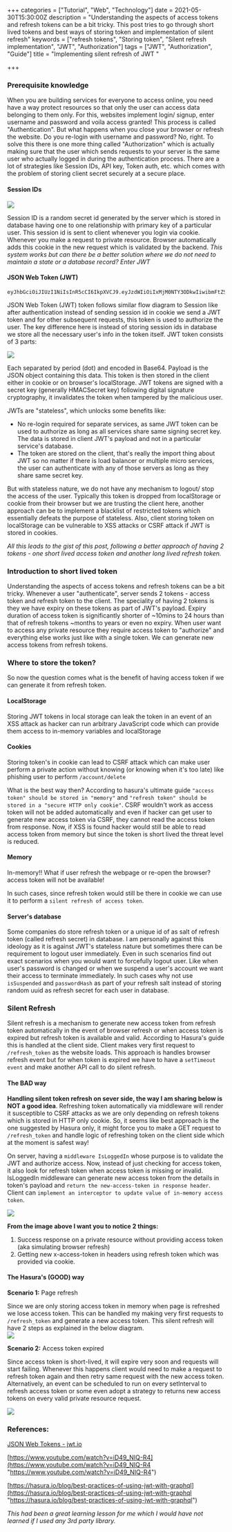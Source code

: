 +++
categories = ["Tutorial", "Web", "Technology"]
date = 2021-05-30T15:30:00Z
description = "Understanding the aspects of access tokens and refresh tokens can be a bit tricky. This post tries to go through short lived tokens and best ways of storing token and implementation of silent refresh"
keywords = ["refresh tokens", "Storing token", "Silent refresh implementation", "JWT", "Authorization"]
tags = ["JWT", "Authorization", "Guide"]
title = "Implementing silent refresh of JWT  "

+++
### Prerequisite knowledge

When you are building services for everyone to access online, you need have a way protect resources so that only the user can access data belonging to them only. For this, websites implement login/ signup, enter username and password and voila access granted! This process is called "Authentication". But what happens when you close your browser or refresh the website. Do you re-login with username and password? No, right. To solve this there is one more thing called "Authorization" which is actually making sure that the user which sends requests to your server is the same user who actually logged in during the authentication process. There are a lot of strategies like Session IDs, API key, Token auth, etc. which comes with the problem of storing client secret securely at a secure place.

#### Session IDs

![](/blog/img/screenshot-2021-05-31-021412.png)

Session ID is a random secret id generated by the server which is stored in database having one to one relationship with primary key of a particular user. This session id is sent to client whenever you login via cookie. Whenever you make a request to private resource. Browser automatically adds this cookie in the new request which is validated by the backend. _This system works but can there be a better solution where we do not need to maintain a state or a database record? Enter JWT_

#### JSON Web Token (JWT)

    eyJhbGciOiJIUzI1NiIsInR5cCI6IkpXVCJ9.eyJzdWIiOiIxMjM0NTY3ODkwIiwibmFtZSI6IkpvaG4gRG9lIiwiaWF0IjoxNTE2MjM5MDIyfQ.SflKxwRJSMeKKF2QT4fwpMeJf36POk6yJV_adQssw5c

JSON Web Token (JWT) token follows similar flow diagram to Session like after authentication instead of sending session id in cookie we send a JWT token and for other subsequent requests, this token is used to authorize the user. The key difference here is instead of storing session ids in database we store all the necessary user's info in the token itself. JWT token consists of 3 parts:

![](/blog/img/screenshot-2021-05-31-021417.png)

Each separated by period (dot) and encoded in Base64. Payload is the JSON object containing this data. This token is then stored in the client either in cookie or on browser's localStorage. JWT tokens are signed with a secret key (generally HMACSecret key) following digital signature cryptography, it invalidates the token when tampered by the malicious user.

JWTs are "stateless", which unlocks some benefits like:

* No re-login required for separate services, as same JWT token can be used to authorize as long as all services share same signing secret key. The data is stored in client JWT's payload and not in a particular service's database.
* The token are stored on the client, that's really the import thing about JWT so no matter if there is load balancer or multiple micro services, the user can authenticate with any of those servers as long as they share same secret key.

But with stateless nature, we do not have any mechanism to logout/ stop the access of the user. Typically this token is dropped from localStorage or cookie from their browser but we are trusting the client here, another approach can be to implement a blacklist of restricted tokens which essentially defeats the purpose of stateless. Also, client storing token on localStorage can be vulnerable to XSS attacks or CSRF attack if JWT is stored in cookies.

_All this leads to the gist of this post, following a better approach of having 2 tokens - one short lived access token and another long lived refresh token._

### Introduction to short lived token

Understanding the aspects of access tokens and refresh tokens can be a bit tricky. Whenever a user "authenticate", server sends 2 tokens - access token and refresh token to the client. The speciality of having 2 tokens is they we have expiry on these tokens as part of JWT's payload. Expiry duration of access token is significantly shorter of \~10mins to 24 hours than that of refresh tokens \~months to years or even no expiry. When user want to access any private resource they require access token to "authorize" and everything else works just like with a single token. We can generate new access tokens from refresh tokens.

### Where to store the token?

So now the question comes what is the benefit of having access token if we can generate it from refresh token.

#### LocalStorage

Storing JWT tokens in local storage can leak the token in an event of an XSS attack as hacker can run arbitrary JavaScript code which can provide them access to in-memory variables and localStorage

#### Cookies

Storing token's in cookie can lead to CSRF attack which can make user perform a private action without knowing (or knowing when it's too late) like phishing user to perform `/account/delete`

What is the best way then? According to hasura's ultimate guide `"access token" should be stored in "memory"` and `"refresh token" should be stored in a "secure HTTP only cookie"`. CSRF wouldn't work as access token will not be added automatically and even if hacker can get user to generate new access token via CSRF, they cannot read the access token from response. Now, if XSS is found hacker would still be able to read access token from memory but since the token is short lived the threat level is reduced.

#### Memory

In-memory!! What if user refresh the webpage or re-open the browser? access token will not be available!

In such cases, since refresh token would still be there in cookie we can use it to perform a `silent refresh of access token`.

#### Server's database

Some companies do store refresh token or a unique id of as salt of refresh token (called refresh secret) in database. I am personally against this ideology as it is against JWT's stateless nature but sometimes there can be requirement to logout user immediately. Even in such scenarios find out exact scenarios when you would want to forcefully logout user. Like when user's password is changed or when we suspend a user's account we want their access to terminate immediately. In such cases why not use `isSuspended` and `passwordHash` as part of your refresh salt instead of storing random uuid as refresh secret for each user in database.

### Silent Refresh

Silent refresh is a mechanism to generate new access token from refresh token automatically in the event of browser refresh or when access token is expired but refresh token is available and valid. According to Hasura's guide this is handled at the client side. Client makes very first request to `/refresh_token` as the website loads. This approach is handles browser refresh event but for when token is expired we have to have a `setTimeout event` and make another API call to do silent refresh. 

#### The BAD way

**Handling silent token refresh on sever side, the way I am sharing below is NOT a good idea**. Refreshing token automatically via middleware will render it susceptible to CSRF attacks as we are only depending on refresh tokens which is stored in HTTP only cookie. So, it seems like best approach is the one suggested by Hasura only, it might force you to make a GET request to `/refresh_token` and handle logic of refreshing token on the client side which at the moment is safest way!

On server, having a `middleware IsLoggedIn` whose purpose is to validate the JWT and authorize access. Now, instead of just checking for access token, it also look for refresh token when access token is missing or invalid. IsLoggedIn middleware can generate new access token from the details in token's payload and `return the new-access-token in response header`. Client can `implement an interceptor to update value of in-memory access token`.

![](/blog/img/inkedunknown_li.jpg)

**From the image above I want you to notice 2 things:**

1. Success response on a private resource without providing access token (aka simulating browser refresh)
2. Getting new x-access-token in headers using refresh token which was provided via cookie.

#### The Hasura's (GOOD) way

**Scenario 1:** Page refresh

Since we are only storing access token in memory when page is refreshed we lose access token. This can be handled my making very first requests to `/refresh_token` and generate a new access token. This silent refresh will have 2 steps as explained in the below diagram.  
![](/blog/img/torkn_refresh-page-2.png)

**Scenario 2:** Access token expired

Since access token is short-lived, it will expire very soon and requests will start failing. Whenever this happens client would need to make a request to refresh token again and then retry same request with the new access token. Alternatively, an event can be scheduled to run on every setInterval to refresh access token or some even adopt a strategy to returns new access tokens on every valid private resource request.

![](/blog/img/torkn_refresh-page-1.png)

### References:

[JSON Web Tokens - jwt.io](https://jwt.io/)

[https://www.youtube.com/watch?v=iD49_NIQ-R4](https://www.youtube.com/watch?v=iD49_NIQ-R4 "https://www.youtube.com/watch?v=iD49_NIQ-R4")

[https://hasura.io/blog/best-practices-of-using-jwt-with-graphql](https://hasura.io/blog/best-practices-of-using-jwt-with-graphql "https://hasura.io/blog/best-practices-of-using-jwt-with-graphql")

_This had been a great learning lesson for me which I would have not learned if I used any 3rd party library._
